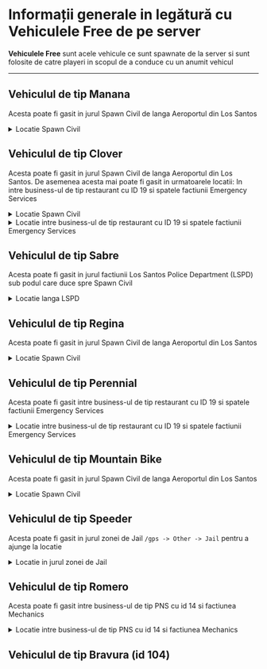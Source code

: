 # Informații generale in legătură cu Vehiculele Free de pe server

**Vehiculele Free** sunt acele vehicule ce sunt spawnate de la server si sunt folosite de catre playeri in scopul de a conduce cu un anumit vehicul

---
## Vehiculul de tip Manana

Acesta poate fi gasit in jurul Spawn Civil de langa Aeroportul din Los Santos
<details>
  <summary>Locatie Spawn Civil </summary>
<img src="https://i.imgur.com/VxnjDK2.jpeg" width="60%"/>
</details>

## Vehiculul de tip Clover

Acesta poate fi gasit in jurul Spawn Civil de langa Aeroportul din Los Santos. De asemenea acesta mai poate fi gasit in urmatoarele locatii: In intre business-ul de tip restaurant cu ID 19 si spatele factiunii Emergency Services
<details>
  <summary>Locatie Spawn Civil </summary>
<img src="https://i.imgur.com/dUrbemP.jpeg" width="60%"/>
</details>

<details>
  <summary>Locatie intre business-ul de tip restaurant cu ID 19 si spatele factiunii Emergency Services</summary>
<img src="https://i.imgur.com/XXfhZuJ.jpeg" width="60%"/>
</details>

## Vehiculul de tip Sabre

Acesta poate fi gasit in jurul factiunii Los Santos Police Department (LSPD) sub podul care duce spre Spawn Civil
<details>
  <summary>Locatie langa LSPD </summary>
<img src="https://i.imgur.com/D2wT0Tz.jpeg" width="60%"/>
<img src="https://i.imgur.com/jW7becH.jpeg" width="80%"/>
</details>

## Vehiculul de tip Regina

Acesta poate fi gasit in jurul Spawn Civil de langa Aeroportul din Los Santos
<details>
  <summary>Locatie Spawn Civil </summary>
<img src="https://i.imgur.com/CIs1xrY.jpeg" width="60%"/>
</details>

## Vehiculul de tip Perennial

Acesta poate fi gasit intre business-ul de tip restaurant cu ID 19 si spatele factiunii Emergency Services

<details>
  <summary>Locatie intre business-ul de tip restaurant cu ID 19 si spatele factiunii Emergency Services</summary>
<img src="https://i.imgur.com/qePQ468.jpeg" width="60%"/>
</details>


## Vehiculul de tip Mountain Bike

Acesta poate fi gasit in jurul Spawn Civil de langa Aeroportul din Los Santos
<details>
  <summary>Locatie Spawn Civil </summary>
<img src="https://i.imgur.com/C0aLOtA.jpeg" width="80%"/>
</details>


## Vehiculul de tip Speeder

Acesta poate fi gasit in jurul zonei de Jail `/gps -> Other -> Jail` pentru a ajunge la locatie
<details>
  <summary>Locatie in jurul zonei de Jail </summary>
<img src="https://i.imgur.com/07RcoJh.jpeg" width="60%"/>
</details>

## Vehiculul de tip Romero

Acesta poate fi gasit intre business-ul de tip PNS cu id 14 si factiunea Mechanics
<details>
  <summary>Locatie intre business-ul de tip PNS cu id 14 si factiunea Mechanics </summary>
<img src="https://i.imgur.com/l9CmueX.jpeg" width="60%"/>
</details>

## Vehiculul de tip Bravura (id 104)